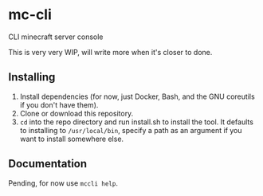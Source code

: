 # mc-cli
CLI minecraft server console

This is very very WIP, will write more when it's closer to done.

## Installing

1. Install dependencies (for now, just Docker, Bash, and the GNU coreutils if you don't have them).
2. Clone or download this repository.
3. `cd` into the repo directory and run install.sh to install the tool. It defaults to installing to `/usr/local/bin`, specify a path as an argument if you want to install somewhere else.

## Documentation

Pending, for now use `mccli help`.
